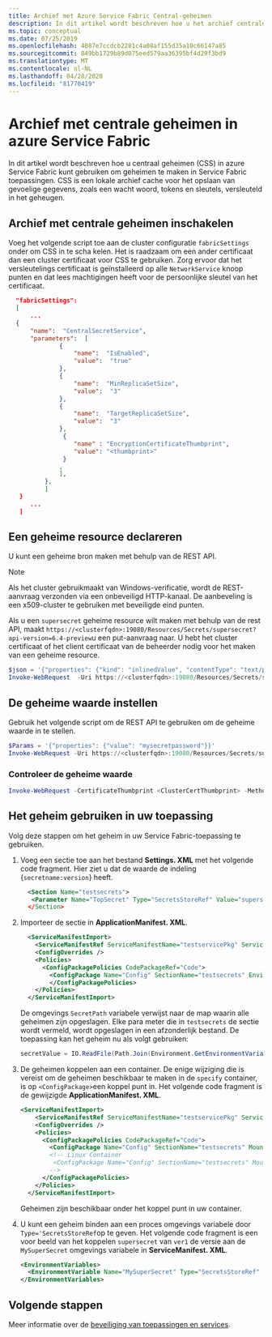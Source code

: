 ```yaml
---
title: Archief met Azure Service Fabric Central-geheimen
description: In dit artikel wordt beschreven hoe u het archief centrale geheimen kunt gebruiken in azure Service Fabric.
ms.topic: conceptual
ms.date: 07/25/2019
ms.openlocfilehash: 4087e7ccdcb2281c4a08af155d35a10c66147a85
ms.sourcegitcommit: 849bb1729b89d075eed579aa36395bf4d29f3bd9
ms.translationtype: MT
ms.contentlocale: nl-NL
ms.lasthandoff: 04/28/2020
ms.locfileid: "81770419"
---
```

# <a name="central-secrets-store-in-azure-service-fabric"></a>Archief met centrale geheimen in azure Service Fabric 
In dit artikel wordt beschreven hoe u centraal geheimen (CSS) in azure Service Fabric kunt gebruiken om geheimen te maken in Service Fabric toepassingen. CSS is een lokale archief cache voor het opslaan van gevoelige gegevens, zoals een wacht woord, tokens en sleutels, versleuteld in het geheugen.

## <a name="enable-central-secrets-store"></a>Archief met centrale geheimen inschakelen
Voeg het volgende script toe aan de cluster configuratie `fabricSettings` onder om CSS in te scha kelen. Het is raadzaam om een ander certificaat dan een cluster certificaat voor CSS te gebruiken. Zorg ervoor dat het versleutelings certificaat is geïnstalleerd op alle `NetworkService` knoop punten en dat lees machtigingen heeft voor de persoonlijke sleutel van het certificaat.
  ```json
    "fabricSettings": 
    [
        ...
    {
        "name":  "CentralSecretService",
        "parameters":  [
                {
                    "name":  "IsEnabled",
                    "value":  "true"
                },
                {
                    "name":  "MinReplicaSetSize",
                    "value":  "3"
                },
                {
                    "name":  "TargetReplicaSetSize",
                    "value":  "3"
                },
                 {
                    "name" : "EncryptionCertificateThumbprint",
                    "value": "<thumbprint>"
                 }
                ,
                ],
            },
            ]
     }
        ...
     ]
```
## <a name="declare-a-secret-resource"></a>Een geheime resource declareren
U kunt een geheime bron maken met behulp van de REST API.
  > [!NOTE] 
  > Als het cluster gebruikmaakt van Windows-verificatie, wordt de REST-aanvraag verzonden via een onbeveiligd HTTP-kanaal. De aanbeveling is een x509-cluster te gebruiken met beveiligde eind punten.

Als u een `supersecret` geheime resource wilt maken met behulp van de rest API, maakt `https://<clusterfqdn>:19080/Resources/Secrets/supersecret?api-version=6.4-preview`u een put-aanvraag naar. U hebt het cluster certificaat of het client certificaat van de beheerder nodig voor het maken van een geheime resource.

```powershell
$json = '{"properties": {"kind": "inlinedValue", "contentType": "text/plain", "description": "supersecret"}}'
Invoke-WebRequest  -Uri https://<clusterfqdn>:19080/Resources/Secrets/supersecret?api-version=6.4-preview -Method PUT -CertificateThumbprint <CertThumbprint> -Body $json
```

## <a name="set-the-secret-value"></a>De geheime waarde instellen

Gebruik het volgende script om de REST API te gebruiken om de geheime waarde in te stellen.
```powershell
$Params = '{"properties": {"value": "mysecretpassword"}}'
Invoke-WebRequest -Uri https://<clusterfqdn>:19080/Resources/Secrets/supersecret/values/ver1?api-version=6.4-preview -Method PUT -Body $Params -CertificateThumbprint <ClusterCertThumbprint>
```
### <a name="examine-the-secret-value"></a>Controleer de geheime waarde
```powershell
Invoke-WebRequest -CertificateThumbprint <ClusterCertThumbprint> -Method POST -Uri "https:<clusterfqdn>/Resources/Secrets/supersecret/values/ver1/list_value?api-version=6.4-preview"
```
## <a name="use-the-secret-in-your-application"></a>Het geheim gebruiken in uw toepassing

Volg deze stappen om het geheim in uw Service Fabric-toepassing te gebruiken.

1. Voeg een sectie toe aan het bestand **Settings. XML** met het volgende code fragment. Hier ziet u dat de waarde de indeling {`secretname:version`} heeft.

   ```xml
     <Section Name="testsecrets">
      <Parameter Name="TopSecret" Type="SecretsStoreRef" Value="supersecret:ver1"/
     </Section>
   ```

1. Importeer de sectie in **ApplicationManifest. XML**.
   ```xml
     <ServiceManifestImport>
       <ServiceManifestRef ServiceManifestName="testservicePkg" ServiceManifestVersion="1.0.0" />
       <ConfigOverrides />
       <Policies>
         <ConfigPackagePolicies CodePackageRef="Code">
           <ConfigPackage Name="Config" SectionName="testsecrets" EnvironmentVariableName="SecretPath" />
           </ConfigPackagePolicies>
       </Policies>
     </ServiceManifestImport>
   ```

   De omgevings `SecretPath` variabele verwijst naar de map waarin alle geheimen zijn opgeslagen. Elke para meter die in `testsecrets` de sectie wordt vermeld, wordt opgeslagen in een afzonderlijk bestand. De toepassing kan het geheim nu als volgt gebruiken:
   ```C#
   secretValue = IO.ReadFile(Path.Join(Environment.GetEnvironmentVariable("SecretPath"),  "TopSecret"))
   ```
1. De geheimen koppelen aan een container. De enige wijziging die is vereist om de geheimen beschikbaar te maken in de `specify` container, is op `<ConfigPackage>`een koppel punt in.
Het volgende code fragment is de gewijzigde **ApplicationManifest. XML**.  

   ```xml
   <ServiceManifestImport>
       <ServiceManifestRef ServiceManifestName="testservicePkg" ServiceManifestVersion="1.0.0" />
       <ConfigOverrides />
       <Policies>
         <ConfigPackagePolicies CodePackageRef="Code">
           <ConfigPackage Name="Config" SectionName="testsecrets" MountPoint="C:\secrets" EnvironmentVariableName="SecretPath" />
           <!-- Linux Container
            <ConfigPackage Name="Config" SectionName="testsecrets" MountPoint="/mnt/secrets" EnvironmentVariableName="SecretPath" />
           -->
         </ConfigPackagePolicies>
       </Policies>
     </ServiceManifestImport>
   ```
   Geheimen zijn beschikbaar onder het koppel punt in uw container.

1. U kunt een geheim binden aan een proces omgevings variabele door `Type='SecretsStoreRef`op te geven. Het volgende code fragment is een voor beeld van het koppelen `supersecret` van `ver1` de versie aan de `MySuperSecret` omgevings variabele in **ServiceManifest. XML**.

   ```xml
   <EnvironmentVariables>
     <EnvironmentVariable Name="MySuperSecret" Type="SecretsStoreRef" Value="supersecret:ver1"/>
   </EnvironmentVariables>
   ```

## <a name="next-steps"></a>Volgende stappen
Meer informatie over de [beveiliging van toepassingen en services](service-fabric-application-and-service-security.md).
